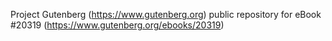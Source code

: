 Project Gutenberg (https://www.gutenberg.org) public repository for eBook #20319 (https://www.gutenberg.org/ebooks/20319)
